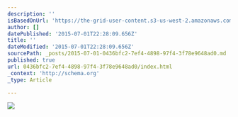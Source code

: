 ```yaml
---
description: ''
isBasedOnUrl: 'https://the-grid-user-content.s3-us-west-2.amazonaws.com/0470eced-c2ac-4f45-bfb9-ae2fe75b83a4.jpg'
author: []
datePublished: '2015-07-01T22:28:09.656Z'
title: ''
dateModified: '2015-07-01T22:28:09.656Z'
sourcePath: _posts/2015-07-01-0436bfc2-7ef4-4898-97f4-3f78e9648ad0.md
published: true
url: 0436bfc2-7ef4-4898-97f4-3f78e9648ad0/index.html
_context: 'http://schema.org'
_type: Article

---
```

![](https://the-grid-user-content.s3-us-west-2.amazonaws.com/0470eced-c2ac-4f45-bfb9-ae2fe75b83a4.jpg)
